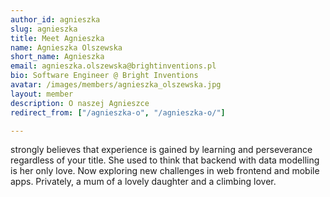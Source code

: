 ```yaml
---
author_id: agnieszka
slug: agnieszka
title: Meet Agnieszka
name: Agnieszka Olszewska
short_name: Agnieszka
email: agnieszka.olszewska@brightinventions.pl
bio: Software Engineer @ Bright Inventions
avatar: /images/members/agnieszka_olszewska.jpg
layout: member
description: O naszej Agnieszce
redirect_from: ["/agnieszka-o", "/agnieszka-o/"]

---
```


strongly believes that experience is gained by learning and perseverance regardless of your title. She used to think that backend with data modelling is her only love. Now exploring new challenges in web frontend and mobile apps. Privately, a mum of a lovely daughter and a climbing lover.

